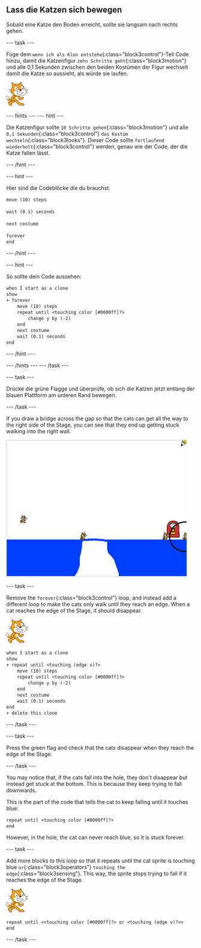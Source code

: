 ## Lass die Katzen sich bewegen

Sobald eine Katze den Boden erreicht, sollte sie langsam nach rechts gehen.

\--- task \---

Füge dem `wenn ich als Klon entstehe`{:class="block3control"}-Teil Code hinzu, damit die Katzenfigur `zehn Schritte geht`{:class="block3motion"} und alle 0,1 Sekunden zwischen den beiden Kostümen der Figur wechselt damit die Katze so aussieht, als würde sie laufen.

![Cat sprite](images/cat-sprite.png)

\--- hints \--- \--- hint \---

Die Katzenfigur sollte `10 Schritte gehen`{:class="block3motion"} und alle `0,1 Sekunden`{:class="block3control"} `das Kostüm wechseln`{:class="block3looks"}. Dieser Code sollte `fortlaufend wiederholt`{:class="block3control"} werden, genau wie der Code, der die Katze fallen lässt.

\--- /hint \---

\--- hint \---

Hier sind die Codeblöcke die du brauchst:

```blocks3
move (10) steps

wait (0.1) seconds

next costume

forever
end
```

\--- /hint \---

\--- hint \---

So sollte dein Code aussehen:

```blocks3
when I start as a clone
show
+ forever
    move (10) steps
    repeat until <touching color [#0000ff]?>
        change y by (-2)
    end
    next costume
    wait (0.1) seconds
end
```

\--- /hint \---

\--- /hints \--- \--- /task \---

\--- task \---

Drücke die grüne Flagge und überprüfe, ob sich die Katzen jetzt entlang der blauen Plattform am unteren Rand bewegen.

\--- /task \---

If you draw a bridge across the gap so that the cats can get all the way to the right side of the Stage, you can see that they end up getting stuck walking into the right wall.

![Flailing cats at the edge](images/flailing-at-edge.png)

\--- task \---

Remove the `forever`{:class="block3control"} loop, and instead add a different loop to make the cats only walk until they reach an edge. When a cat reaches the edge of the Stage, it should disappear.

![Cat sprite](images/cat-sprite.png)

```blocks3
when I start as a clone
show
+ repeat until <touching (edge v)?>
    move (10) steps
    repeat until <touching color [#0000ff]?>
        change y by (-2)
    end
    next costume
    wait (0.1) seconds
end
+ delete this clone
```

\--- /task \---

\--- task \---

Press the green flag and check that the cats disappear when they reach the edge of the Stage.

\--- /task \---

You may notice that, if the cats fall into the hole, they don't disappear but instead get stuck at the bottom. This is because they keep trying to fall downwards.

This is the part of the code that tells the cat to keep falling until it touches blue:

```blocks3
repeat until <touching color [#0000ff]?>
end
```

However, in the hole, the cat can never reach blue, so it is stuck forever.

\--- task \---

Add more blocks to this loop so that it repeats until the cat sprite is touching blue `or`{:class="block3operators"} `touching the edge`{:class="block3sensing"}. This way, the sprite stops trying to fall if it reaches the edge of the Stage.

![Cat sprite](images/cat-sprite.png)

```blocks3
repeat until <<touching color [#0000ff]?> or <touching (edge v)?>>
end
```

\--- /task \---